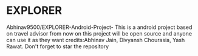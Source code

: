 # EXPLORER
Abhinav9500/EXPLORER-Android-Project-
This is a android project based on travel advisor from now on this project will be open source and anyone can use it as they want 
credits:Abhinav Jain, Divyansh Chourasia, Yash Rawat.
Don't forget to star the repository 
